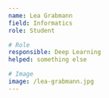 ```yaml
---
name: Lea Grabmann
field: Informatics
role: Student

# Role
responsible: Deep Learning
helped: something else

# Image
image: /lea-grabmann.jpg
---
```


